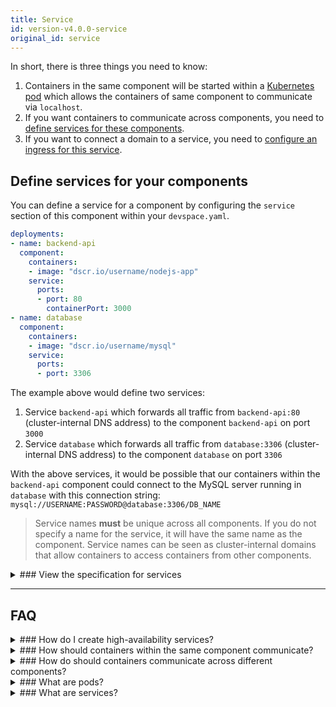 ```yaml
---
title: Service
id: version-v4.0.0-service
original_id: service
---
```


In short, there is three things you need to know:
1. Containers in the same component will be started within a [Kubernetes pod](#what-are-pods) which allows the containers of same component to communicate via `localhost`.
2. If you want containers to communicate across components, you need to [define services for these components](#define-services-for-your-components).
3. If you want to connect a domain to a service, you need to [configure an ingress for this service](../../../../cli/workflow-basics/deployment/domains#configure-ingresses).

## Define services for your components
You can define a service for a component by configuring the `service` section of this component within your `devspace.yaml`.
```yaml
deployments:
- name: backend-api
  component:
    containers:
    - image: "dscr.io/username/nodejs-app"
    service:
      ports:
      - port: 80
        containerPort: 3000
- name: database
  component:
    containers:
    - image: "dscr.io/username/mysql"
    service:
      ports:
      - port: 3306
```
The example above would define two services:
1. Service `backend-api` which forwards all traffic from `backend-api:80` (cluster-internal DNS address) to the component `backend-api` on port `3000`
2. Service `database` which forwards all traffic from `database:3306` (cluster-internal DNS address) to the component `database` on port `3306`

With the above services, it would be possible that our containers within the `backend-api` component could connect to the MySQL server running in `database` with this connection string: `mysql://USERNAME:PASSWORD@database:3306/DB_NAME`

> Service names **must** be unique across all components. If you do not specify a name for the service, it will have the same name as the component. Service names can be seen as cluster-internal domains that allow containers to access containers from other components.

<details>
<summary>
### View the specification for services
</summary>
```yaml
name: [a-z0-9-]{1,253}      # Name of the service (used for cluster-internal DNS, default: component name)
type: ClusterIP             # Type of the service (default: ClusterIP, only ClusterIP is supported)
ports:
- port: [number]            # External port exposed by the service
  containerPort: [number]   # Port of the container that the service redirects traffic to (default: value of port option)
externalIPs:
- 123.45.67.890             # ExternalIP to expose the service on (discouraged)
```
</details>


---
## FAQ

<details>
<summary>
### How do I create high-availability services?
</summary>
If you want fault-tolerance for your services, you can [define that your components run in a replicated way](../../../../cli/deployment/components/configuration/scaling). Generally, incoming traffic for a service will be forwarded to a randomly selected replica of the service's component. However, if one of the components become unhealthy, Kubernetes will automatically forward traffic to the other available replicas. To allow Kubernetes to know which of your containers are unhealthy, you need to [define health checks](https://kubernetes.io/docs/tasks/configure-pod-container/configure-liveness-readiness-probes/) 
</details>

<details>
<summary>
### How should containers within the same component communicate?
</summary>
DevSpace automatically defines a pod for each of your components, i.e. all containers that you define in the same components in your `chart/values.yaml` will be in the same pod and can communicate via `localhost`.
</details>

<details>
<summary>
### How do should containers communicate across different components?
</summary>
If you want a container A to access a container B running inside another component, you should [define a service](#define-services-for-your-components) pointing to container B.
</details>

<details>
<summary>
### What are pods?
</summary>
Pods are groups of containers which share the same network stack. That means that containers within the same pod can communicate via `localhost`. It also means that two containers cannot use the same port for an application, i.e. if one containers starts an application on port 3000, all other containers within the same pod cannot use this port anymore.

Each pod within your Space will get a cluster-internal IP address of the format `10.X.X.X`.
</details>

<details>
<summary>
### What are services?
</summary>
Services are used for inter-pod communication. Each service within your Space will get a cluster-internal IP address of the format `10.X.X.X` which can be used to connect to the service. However, you should not connect directly to this IP address. Instead, you should connect to the DNS name of this service which is simply the name of the service.

> Altough you can directly use the IP addresses of your containers/pods or of your services for internal communication, you should use the (DNS) name of a service instead because the IP addresses might change.
</details>
